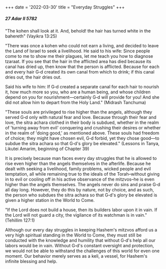 +++
date = '2022-03-30'
title = "Everyday Struggles"
+++

##### 27 Adar II 5782

"The kohen shall look at it. And, behold! the hair has turned white in the bahereth" (Vayikra 13:25)

"There was once a kohen who could not earn a living, and decided to leave the Land of Israel to seek a livelihood. He said to his wife: Since people come to me to show me their plagues, let me teach you how to diagnose tzaraat. If you see that the hair in the afflicted area has died because its canal has dried up, then know that the person is afflicted. Because for each and every hair G‑d created its own canal from which to drink; if this canal dries out, the hair dries out.

Said his wife to him: If G‑d created a separate canal for each hair to nourish it, how much more so you, who are a human being, and whose children depend on you for nourishment—certainly G‑d will provide for you! And she did not allow him to depart from the Holy Land." (Midrash Tanchuma)

"These souls are privileged to rise higher than the angels, although they served G‑d only with natural fear and love. Because through their fear and love, the sitra achara clothed in their body is subdued, whether in the realm of 'turning away from evil' conquering and crushing their desires or whether in the realm of 'doing good,' as mentioned above. These souls had freedom of choice; they might have chosen evil, G‑d forbid, yet they chose good—to subdue the sitra achara so that G‑d's glory be elevated." (Lessons in Tanya, Likutei Amarim, beginning of Chapter 39)

It is precisely because man faces every day struggles that he is allowed to rise even higher than the angels themselves in the afterlife. Because he dealt with seeking a livelihood, family problems, wicked people and evil temptation, all while remaining true to the ideals of the Torah–without giving in to evil or cooling off in his active observance of the mitzvos–he is even higher than the angels themselves. The angels never do sins and praise G‑d all day long. However, they do this by nature, not by choice, and as such, the person who subdues the sitra achara so that G‑d's glory be elevated is given a higher station in the World to Come.

"If the Lord does not build a house, then its builders labor upon it in vain. If the Lord will not guard a city, the vigilance of its watchman is in vain." (Tehillim 127:1)

Although our every day struggles in keeping Hashem's mitzvos afford us a very high spiritual standing in the World to Come, they must still be conducted with the knowledge and humility that without G‑d's help all our labors would be in vain. Without G‑d's constant oversight and protection, we would not be able to withstand the challenges of this world for even one moment. Our behavior merely serves as a keli, a vessel, for Hashem's infinite blessing and help.
